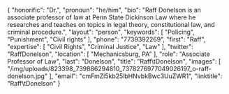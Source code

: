 {
  "honorific": "Dr.",
  "pronoun": "he/him",
  "bio": "Raff Donelson is an associate professor of law at Penn State Dickinson Law where he researches and teaches on topics in legal theory, constitutional law, and criminal procedure.",
  "layout": "person",
  "keywords": [
    "Policing",
    "Punishment",
    "Civil rights"
  ],
  "phone": "7739392269",
  "first": "Raff",
  "expertise": [
    "Civil Rights",
    "Criminal Justice",
    "Law"
  ],
  "twitter": "RaffDonelson",
  "location": [
    "Mechanicsburg, PA"
  ],
  "role": "Associate Professor of Law",
  "last": "Donelson",
  "title": "Raff\tDonelson",
  "images": [
    "/img/uploads/823398_739886294810_7378276977049026197_o-raff-donelson.jpg"
  ],
  "email": "cmFmZi5kb25lbHNvbkBwc3UuZWR1",
  "linktitle": "Raff\tDonelson"
}